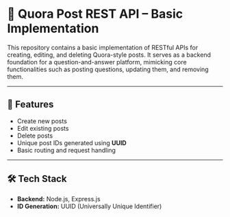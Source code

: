 # 🧠 Quora Post REST API – Basic Implementation

This repository contains a basic implementation of RESTful APIs for creating, editing, and deleting Quora-style posts. It serves as a backend foundation for a question-and-answer platform, mimicking core functionalities such as posting questions, updating them, and removing them.

---

## 📌 Features

- Create new posts 
- Edit existing posts
- Delete posts
- Unique post IDs generated using **UUID**
- Basic routing and request handling

---

## 🛠️ Tech Stack

- **Backend:** Node.js, Express.js
- **ID Generation:** UUID (Universally Unique Identifier)
